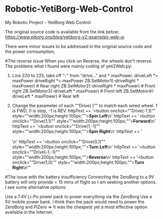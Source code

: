 # Robotic-YetiBorg-Web-Control
My Robotic Project - YetiBorg Web Control

The original source code is available from the link below;
https://www.piborg.org/blog/yetiborg-v2-examples-web-ui

There were minor issues to be addressed in the original source code and the power comsumption;

#The reverse issue
When you click on Reverse, the wheels don't reverse.
The problems what I found were mainly coding of yeti2Web.py:

1. Line 220 to 225, take off "-" from "drive..." and  * maxPower.
            driveLeft *= maxPower
            driveRight *= maxPower
            ZB.SetMotor1(-driveRight * maxPower) # Rear right
            ZB.SetMotor2(-driveRight * maxPower) # Front right
            ZB.SetMotor3(-driveLeft  * maxPower) # Front left
            ZB.SetMotor4(-driveLeft  * maxPower) # Rear left

2. Change the parameter of each ""Drive( )"" to match each wired wheel. 1 is FWD, 0 is stop, -1 is REV.
            httpText += '<button onclick=""Drive(-1,1)"" style=""width:200px;height:100px;""><b>Spin Left</b></button>\n'
            httpText += '<button onclick=""Drive(1,1)"" style=""width:200px;height:100px;""><b>Forward</b></button>\n'
            httpText += '<button onclick=""Drive(1,-1)"" style=""width:200px;height:100px;""><b>Spin Right</b></button>\n'
            httpText += '<br /><br />\n'
            httpText += '<button onclick=""Drive(0,1)"" style=""width:200px;height:100px;""><b>Turn Left</b></button>\n'
            httpText += '<button onclick=""Drive(-1,-1)"" style=""width:200px;height:100px;""><b>Reverse</b></button>\n'
            httpText += '<button onclick=""Drive(1,0)"" style=""width:200px;height:100px;""><b>Turn Right</b></button>\n'"
            
#The issue with the battery insufficiency
Connecting the ZeroBorg to a 9V battery will only provide < 15 mins of flight so I am seeking another options. I see some alternative options:

Use a 7.4V Li-Po power pack to power everything via the ZeroBorg
Use a 5V mobile power bank. I think then the pack would need to power the ZeroBorg and PiZero => It was the cheapest yet a most effective option available in the Internet.
